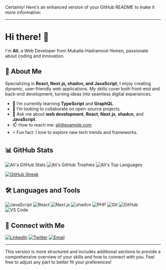 Certainly! Here's an enhanced version of your GitHub README to make it more informative:

---

# Hi there! 👋

I'm **Ali**, a Web Developer from Mukalla-Hadramout-Yemen, passionate about coding and innovation.

## 🚀 About Me
Specializing in **React, Next.js, shadcn, and JavaScript**, I enjoy creating dynamic, user-friendly web applications. My skills cover both front-end and back-end development, turning ideas into seamless digital experiences.

- 🌱 I’m currently learning **TypeScript** and **GraphQL**.
- 👯 I’m looking to collaborate on open-source projects.
- 💬 Ask me about **web development**, **React**, **Next.js**, **shadcn**, and **JavaScript**.
- 📫 How to reach me: [ali@example.com](mailto:ali@example.com)
- ⚡ Fun fact: I love to explore new tech trends and frameworks.

## 📊 GitHub Stats

<img src="https://github-readme-stats.vercel.app/api?username=Ali-Bin-Shoaib&count_private=true&show_icons=true&hide_title=true" alt="Ali's GitHub Stats" />
<img src="https://github-profile-trophy.vercel.app/?username=Ali-Bin-Shoaib&theme=flat&no-frame=true&margin-w=30" alt="Ali's GitHub Trophies" />
<img src="https://github-readme-stats.vercel.app/api/top-langs/?username=Ali-Bin-Shoaib&hide_title=true&layout=compact" alt="Ali's Top Languages" />

[![GitHub Streak](https://github-readme-streak-stats.herokuapp.com?user=Ali-Bin-Shoaib&theme=gruvbox_duo&hide_border=true)](https://github.com/Ali-Bin-Shoaib)

## 🛠️ Languages and Tools
![JavaScript](https://img.shields.io/badge/-JavaScript-F7DF1E?style=flat&logo=javascript&logoColor=black)
![React](https://img.shields.io/badge/-React-61DAFB?style=flat&logo=react&logoColor=black)
![Next.js](https://img.shields.io/badge/-Next.js-000000?style=flat&logo=nextdotjs&logoColor=white)
![shadcn](https://img.shields.io/badge/-shadcn-000000?style=flat)
![PHP](https://img.shields.io/badge/-PHP-777BB4?style=flat&logo=php&logoColor=white)
![Git](https://img.shields.io/badge/-Git-F05032?style=flat&logo=git&logoColor=white)
![GitHub](https://img.shields.io/badge/-GitHub-181717?style=flat&logo=github&logoColor=white)
![VS Code](https://img.shields.io/badge/-VS%20Code-007ACC?style=flat&logo=visual-studio-code&logoColor=white)

## 🤝 Connect with Me
[![LinkedIn](https://img.shields.io/badge/-LinkedIn-0077B5?style=flat&logo=linkedin&logoColor=white)](https://www.linkedin.com/in/ali-bin-shoaib/)
[![Twitter](https://img.shields.io/badge/-Twitter-1DA1F2?style=flat&logo=twitter&logoColor=white)](https://twitter.com/ali_bin_shoaib)
[![Email](https://img.shields.io/badge/-Email-D14836?style=flat&logo=gmail&logoColor=white)](mailto:ali@example.com)

---

This version is more structured and includes additional sections to provide a comprehensive overview of your skills and how to connect with you. Feel free to adjust any part to better fit your preferences!
